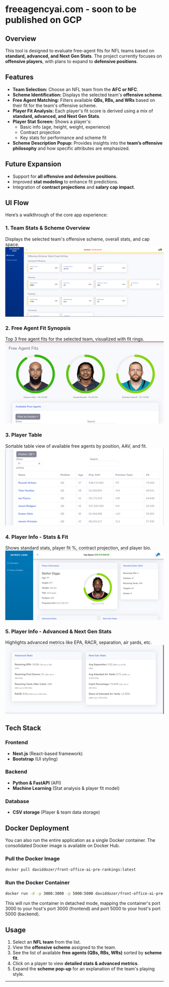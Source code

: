 # freeagencyai.com - soon to be published on GCP

## Overview
This tool is designed to evaluate free-agent fits for NFL teams based on **standard, advanced, and Next Gen Stats**. The project currently focuses on **offensive players**, with plans to expand to **defensive positions**.

## Features
- **Team Selection:** Choose an NFL team from the **AFC or NFC**.
- **Scheme Identification:** Displays the selected team's **offensive scheme**.
- **Free Agent Matching:** Filters available **QBs, RBs, and WRs** based on their fit for the team's offensive scheme.
- **Player Fit Analysis:** Each player's fit score is derived using a mix of **standard, advanced, and Next Gen Stats**.
- **Player Stat Screen:** Shows a player's:
  - Basic info (age, height, weight, experience)
  - Contract projection
  - Key stats for performance and scheme fit
- **Scheme Description Popup:** Provides insights into the **team’s offensive philosophy** and how specific attributes are emphasized.

## Future Expansion
- Support for **all offensive and defensive positions**.
- Improved **stat modeling** to enhance fit predictions.
- Integration of **contract projections** and **salary cap impact**.

## UI Flow

Here’s a walkthrough of the core app experience:

### 1. Team Stats & Scheme Overview
Displays the selected team's offensive scheme, overall stats, and cap space.  
![Team Stats Info](ui_diagrams/team_stats_info.png)

### 2. Free Agent Fit Synopsis
Top 3 free agent fits for the selected team, visualized with fit rings.  
![Fit Synopsis Screen](ui_diagrams/fit_synopsis_screen.png)

### 3. Player Table
Sortable table view of available free agents by position, AAV, and fit.  
![Player Table](ui_diagrams/player_table.png)

### 4. Player Info - Stats & Fit
Shows standard stats, player fit %, contract projection, and player bio.  
![Player Info Screen 1](ui_diagrams/player_info_screen1.png)

### 5. Player Info - Advanced & Next Gen Stats
Highlights advanced metrics like EPA, RACR, separation, air yards, etc.  
![Player Info Screen 2](ui_diagrams/player_info_screen2.png)

## Tech Stack

### **Frontend**
- **Next.js** (React-based framework)
- **Bootstrap** (UI styling)

### **Backend**
- **Python & FastAPI** (API)
- **Machine Learning** (Stat analysis & player fit model)

### **Database**
- **CSV storage** (Player & team data storage)

## Docker Deployment

You can also run the entire application as a single Docker container. The consolidated Docker image is available on Docker Hub.

### Pull the Docker Image
```sh
docker pull daviddozer/front-office-ai-pre-rankings:latest
```

### Run the Docker Container
```sh
docker run -d -p 3000:3000 -p 5000:5000 daviddozer/front-office-ai-pre-rankings:latest
```
This will run the container in detached mode, mapping the container's port 3000 to your host's port 3000 (frontend) and port 5000 to your host's port 5000 (backend).

## Usage
1. Select an **NFL team** from the list.
2. View the **offensive scheme** assigned to the team.
3. See the list of available **free agents (QBs, RBs, WRs)** sorted by **scheme fit**.
4. Click on a player to view **detailed stats & advanced metrics**.
5. Expand the **scheme pop-up** for an explanation of the team's playing style.

---
